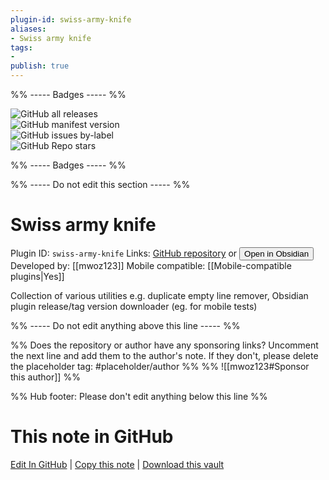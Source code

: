 ```yaml
---
plugin-id: swiss-army-knife
aliases:
- Swiss army knife
tags: 
- 
publish: true
---
```


%% ----- Badges ----- %%

![GitHub all releases](https://img.shields.io/github/downloads/mwoz123/swiss-army-knife-obsidian/total?color=573E7A&logo=github&style=for-the-badge)   
![GitHub manifest version](https://img.shields.io/github/manifest-json/v/mwoz123/swiss-army-knife-obsidian?color=573E7A&logo=github&style=for-the-badge)   
![GitHub issues by-label](https://img.shields.io/github/issues/mwoz123/swiss-army-knife-obsidian/help%20wanted?color=573E7A&logo=github&style=for-the-badge)   
![GitHub Repo stars](https://img.shields.io/github/stars/mwoz123/swiss-army-knife-obsidian?color=573E7A&logo=github&style=for-the-badge)

%% ----- Badges ----- %%

%% ----- Do not edit this section ----- %%

# Swiss army knife

Plugin ID: `swiss-army-knife`
Links: [GitHub repository](https://github.com/mwoz123/swiss-army-knife-obsidian) or [<button id=HH>Open in Obsidian</button>](obsidian://show-plugin?id=swiss-army-knife)
Developed by: [[mwoz123]]
Mobile compatible: [[Mobile-compatible plugins|Yes]]

Collection of various utilities e.g. duplicate empty line remover, Obsidian plugin release/tag version downloader (eg. for mobile tests)

%% ----- Do not edit anything above this line ----- %% 

%% Does the repository or author have any sponsoring links? Uncomment the next line and add them to the author's note. If they don't, please delete the placeholder tag: #placeholder/author %%
%% ![[mwoz123#Sponsor this author]] %%

%% Hub footer: Please don't edit anything below this line %%

# This note in GitHub

<span class="git-footer">[Edit In GitHub](https://github.dev/obsidian-community/obsidian-hub/blob/main/02%20-%20Community%20Expansions/02.05%20All%20Community%20Expansions/Plugins/swiss-army-knife.md "git-hub-edit-note") | [Copy this note](https://raw.githubusercontent.com/obsidian-community/obsidian-hub/main/02%20-%20Community%20Expansions/02.05%20All%20Community%20Expansions/Plugins/swiss-army-knife.md "git-hub-copy-note") | [Download this vault](https://github.com/obsidian-community/obsidian-hub/archive/refs/heads/main.zip "git-hub-download-vault") </span>
